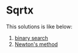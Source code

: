 # Sqrtx
This solutions is like below:
1. [binary search](./solution.py)
2. [Newton's method](./solution.js)